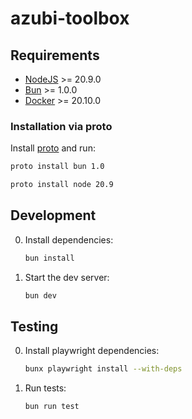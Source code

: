 # azubi-toolbox

## Requirements

- [NodeJS](https://nodejs.org/en/) >= 20.9.0
- [Bun](https://bun.sh) >= 1.0.0
- [Docker](https://www.docker.com/) >= 20.10.0

### Installation via proto

Install [proto](https://moonrepo.dev/proto) and run:

```bash
proto install bun 1.0
```

```bash
proto install node 20.9
```

## Development

0. Install dependencies:

   ```bash
   bun install
   ```

1. Start the dev server:

   ```bash
   bun dev
   ```

## Testing

0. Install playwright dependencies:

   ```bash
   bunx playwright install --with-deps
   ```

1. Run tests:

   ```bash
   bun run test
   ```
